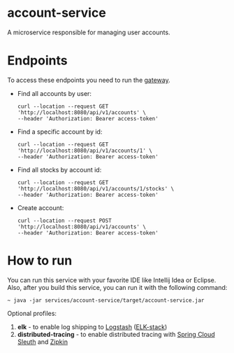 # account-service

A microservice responsible for managing user accounts.

# Endpoints

To access these endpoints you need to run the [gateway](../../infrastructure/gateway).

- Find all accounts by user:
  ```
  curl --location --request GET 'http://localhost:8080/api/v1/accounts' \
  --header 'Authorization: Bearer access-token'
  ```

- Find a specific account by id:
  ```
  curl --location --request GET 'http://localhost:8080/api/v1/accounts/1' \
  --header 'Authorization: Bearer access-token'
  ```

- Find all stocks by account id:
  ```
  curl --location --request GET 'http://localhost:8080/api/v1/accounts/1/stocks' \
  --header 'Authorization: Bearer access-token'
  ```

- Create account:
  ```
  curl --location --request POST 'http://localhost:8080/api/v1/accounts' \
  --header 'Authorization: Bearer access-token'
  ```

# How to run

You can run this service with your favorite IDE like Intellij Idea or Eclipse.
Also, after you build this service, you can run it with the following command:

    ~ java -jar services/account-service/target/account-service.jar

Optional profiles:
1. **elk** - to enable log shipping to [Logstash](https://www.elastic.co/logstash/) ([ELK-stack](https://www.elastic.co/what-is/elk-stack))
2. **distributed-tracing** - to enable distributed tracing with
   [Spring Cloud Sleuth](https://spring.io/projects/spring-cloud-sleuth)
   and [Zipkin](https://zipkin.io/)
